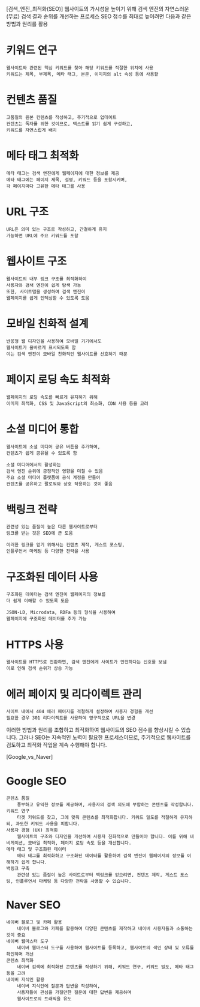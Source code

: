 [검색_엔진_최적화(SEO)]
웹사이트의 가시성을 높이기 위해
검색 엔진의 자연스러운(무료) 검색 결과 순위를 개선하는 프로세스
SEO 점수를 최대로 높이려면 다음과 같은 방법과 원리를 활용

# 키워드 연구

    웹사이트와 관련된 핵심 키워드를 찾아 해당 키워드를 적절한 위치에 사용
    키워드는 제목, 부제목, 메타 태그, 본문, 이미지의 alt 속성 등에 사용할

# 컨텐츠 품질

    고품질의 원본 컨텐츠를 작성하고, 주기적으로 업데이트
    컨텐츠는 독자를 위한 것이므로, 텍스트를 읽기 쉽게 구성하고,
    키워드를 자연스럽게 배치

# 메타 태그 최적화

    메타 태그는 검색 엔진에게 웹페이지에 대한 정보를 제공
    메타 태그에는 페이지 제목, 설명, 키워드 등을 포함시키며,
    각 페이지마다 고유한 메타 태그를 사용

# URL 구조

    URL은 의미 있는 구조로 작성하고, 간결하게 유지
    가능하면 URL에 주요 키워드를 포함

# 웹사이트 구조

    웹사이트의 내부 링크 구조를 최적화하여
    사용자와 검색 엔진이 쉽게 탐색 가능
    또한, 사이트맵을 생성하여 검색 엔진이
    웹페이지를 쉽게 인덱싱할 수 있도록 도움

# 모바일 친화적 설계

    반응형 웹 디자인을 사용하여 모바일 기기에서도
    웹사이트가 올바르게 표시되도록 함
    이는 검색 엔진이 모바일 친화적인 웹사이트를 선호하기 때문

# 페이지 로딩 속도 최적화

    웹페이지의 로딩 속도를 빠르게 유지하기 위해
    이미지 최적화, CSS 및 JavaScript의 최소화, CDN 사용 등을 고려

# 소셜 미디어 통합

    웹사이트에 소셜 미디어 공유 버튼을 추가하여,
    컨텐츠가 쉽게 공유될 수 있도록 함

    소셜 미디어에서의 활성화는
    검색 엔진 순위에 긍정적인 영향을 미칠 수 있음
    주요 소셜 미디어 플랫폼에 공식 계정을 만들어
    컨텐츠를 공유하고 팔로워와 상호 작용하는 것이 좋음

# 백링크 전략

    관련성 있는 품질이 높은 다른 웹사이트로부터
    링크를 받는 것은 SEO에 큰 도움

    이러한 링크를 얻기 위해서는 컨텐츠 제작, 게스트 포스팅,
    인플루언서 마케팅 등 다양한 전략을 사용

# 구조화된 데이터 사용

    구조화된 데이터는 검색 엔진이 웹페이지의 정보를
    더 쉽게 이해할 수 있도록 도움

    JSON-LD, Microdata, RDFa 등의 형식을 사용하여
    웹페이지에 구조화된 데이터를 추가 가능

# HTTPS 사용

    웹사이트를 HTTPS로 전환하면, 검색 엔진에게 사이트가 안전하다는 신호를 보냄
    이로 인해 검색 순위가 상승 가능

# 에러 페이지 및 리다이렉트 관리

    사이트 내에서 404 에러 페이지를 적절하게 설정하여 사용자 경험을 개선
    필요한 경우 301 리다이렉트를 사용하여 영구적으로 URL을 변경

이러한 방법과 원리를 조합하고 최적화하여
웹사이트의 SEO 점수를 향상시킬 수 있습니다.
그러나 SEO는 지속적인 노력이 필요한 프로세스이므로,
주기적으로 웹사이트를 검토하고 최적화 작업을 계속 수행해야 합니다.

[Google_vs_Naver]

# Google SEO

    콘텐츠 품질
        풍부하고 유익한 정보를 제공하며, 사용자의 검색 의도에 부합하는 콘텐츠를 작성합니다.
    키워드 연구
        타겟 키워드를 찾고, 그에 맞춰 콘텐츠를 최적화합니다. 키워드 밀도를 적절하게 유지하되, 과도한 키워드 사용을 피합니다.
    사용자 경험 (UX) 최적화
        웹사이트의 구조와 디자인을 개선하여 사용자 친화적으로 만들어야 합니다. 이를 위해 내비게이션, 모바일 최적화, 페이지 로딩 속도 등을 개선합니다.
    메타 태그 및 구조화된 데이터
        메타 태그를 최적화하고 구조화된 데이터를 활용하여 검색 엔진이 웹페이지의 정보를 이해하기 쉽게 합니다.
    백링크 구축
        관련성 있는 품질이 높은 사이트로부터 백링크를 얻으려면, 컨텐츠 제작, 게스트 포스팅, 인플루언서 마케팅 등 다양한 전략을 사용할 수 있습니다.

# Naver SEO

    네이버 블로그 및 카페 활용
        네이버 블로그와 카페를 활용하여 다양한 콘텐츠를 제작하고 네이버 사용자들과 소통하는 것이 중요
    네이버 웹마스터 도구
        네이버 웹마스터 도구를 사용하여 웹사이트를 등록하고, 웹사이트의 색인 상태 및 오류를 확인하며 개선
    콘텐츠 최적화
        네이버 검색에 최적화된 콘텐츠를 작성하기 위해, 키워드 연구, 키워드 밀도, 메타 태그 등을 고려
    네이버 지식인 활용
        네이버 지식인에 질문과 답변을 작성하여,
        사용자들이 관심을 가질만한 질문에 대한 답변을 제공하며
        웹사이트로의 트래픽을 유도
